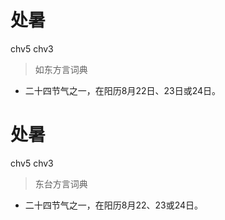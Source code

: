 # 处暑
chv5 chv3
> 如东方言词典
- 二十四节气之一，在阳历8月22日、23日或24日。

# 处暑
chv5 chv3
> 东台方言词典
- 二十四节气之一，在阳历8月22、23或24日。
